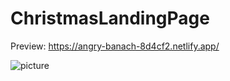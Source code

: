 # ChristmasLandingPage
Preview: https://angry-banach-8d4cf2.netlify.app/

![picture](https://i.ibb.co/x24X7Qv/christmas-Landing-Page.jpg)

